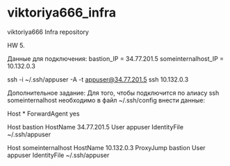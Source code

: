 # viktoriya666_infra
viktoriya666 Infra repository

HW 5.

Данные для подключения:
bastion_IP = 34.77.201.5
someinternalhost_IP = 10.132.0.3

ssh -i ~/.ssh/appuser -A -t appuser@34.77.201.5 ssh 10.132.0.3

Дополнительное задание:
Для того, чтобы подключится по алиасу ssh someinternalhost необходимо в файл ~/.ssh/config внести данные:

Host *
 ForwardAgent yes

Host bastion
 HostName 34.77.201.5
 User appuser
 IdentityFile ~/.ssh/appuser

Host someinternalhost
 HostName 10.132.0.3
 ProxyJump bastion
 User appuser
 IdentityFile ~/.ssh/appuser
